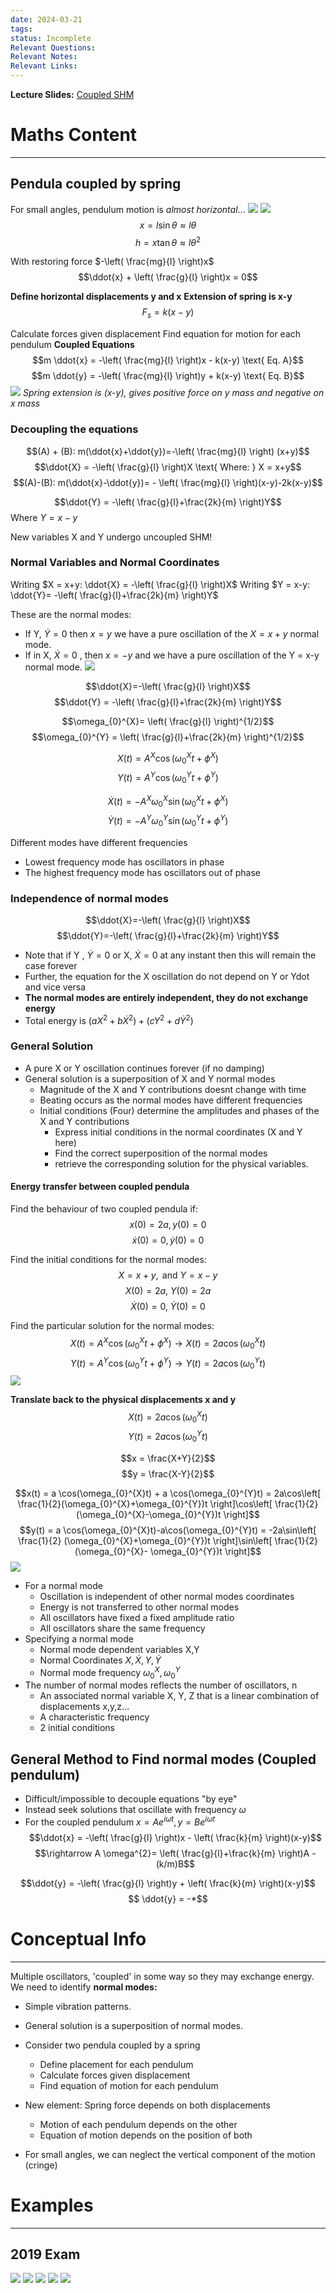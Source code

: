 ```yaml
---
date: 2024-03-21
tags: 
status: Incomplete
Relevant Questions: 
Relevant Notes: 
Relevant Links:
---
```

**Lecture Slides:**
[Coupled SHM](Attachments/PHYS2010%20Week%204%20Coupled%20SHM.pdf)

# Maths Content
---

## Pendula coupled by spring
For small angles, pendulum motion is *almost horizontal*...
![](Attachments/Pasted%20image%2020240709203846.png)
![](Attachments/Pasted%20image%2020240709204211.png)
$$x = l\sin \theta \approx l \theta$$
$$h = x\tan \theta \approx l \theta^2$$

With restoring force $-\left( \frac{mg}{l} \right)x$
$$\ddot{x} + \left( \frac{g}{l} \right)x = 0$$


**Define horizontal displacements y and x**
**Extension of spring is x-y**
$$F_{s} = k(x-y)$$


Calculate forces given displacement
Find equation for motion for each pendulum **Coupled Equations**
$$m \ddot{x} = -\left( \frac{mg}{l} \right)x - k(x-y) \text{ Eq. A}$$
$$m \ddot{y} = -\left( \frac{mg}{l} \right)y + k(x-y) \text{ Eq. B}$$
![](Attachments/Pasted%20image%2020240709205713.png)
*Spring extension is (x-y), gives positive force on y mass and negative on x mass*

### Decoupling the equations
$$(A) + (B): m(\ddot{x}+\ddot{y})=-\left( \frac{mg}{l} \right) (x+y)$$
$$\ddot{X} = -\left( \frac{g}{l} \right)X \text{ Where: } X = x+y$$
$$(A)-(B): m(\ddot{x}-\ddot{y})= - \left( \frac{mg}{l} \right)(x-y)-2k(x-y)$$

$$\ddot{Y} = -\left( \frac{g}{l}+\frac{2k}{m} \right)Y$$
$\text{ Where } Y = x-y$

New variables X and Y undergo uncoupled SHM!

### Normal Variables and Normal Coordinates
Writing $X = x+y: \ddot{X} = -\left( \frac{g}{l} \right)X$
Writing $Y = x-y: \ddot{Y}= -\left( \frac{g}{l}+\frac{2k}{m} \right)Y$

These are the normal modes:
- If Y, $\dot{Y}=0$ then $x=y$ we have a pure oscillation of the $X = x+y$ normal mode.
- If in X, $\dot{X}=0$ , then $x = -y$ and we have a pure oscillation of the Y = x-y normal mode.
![](Attachments/Pasted%20image%2020240709213504.png)

$$\ddot{X}=-\left( \frac{g}{l} \right)X$$
$$\ddot{Y} = -\left( \frac{g}{l}+\frac{2k}{m} \right)Y$$

$$\omega_{0}^{X}= \left( \frac{g}{l} \right)^{1/2}$$
$$\omega_{0}^{Y} = \left( \frac{g}{l}+\frac{2k}{m} \right)^{1/2}$$

$$X(t) = A^{X}\cos(\omega_{0}^{X}t + \phi^{X})$$
$$Y(t) = A^{Y}\cos(\omega_{0}^{Y}t+\phi^{Y})$$

$$\dot{X}(t) = -A^{X}\omega_{0}^{X} \sin(\omega_{0}^{X}t+\phi^{X})$$
$$\dot{Y}(t) = -A^{Y}\omega^{Y}_{0} \sin(\omega_{0}^{Y}t+\phi^{Y})$$

Different modes have different frequencies
- Lowest frequency mode has oscillators in phase
- The highest frequency mode has oscillators out of phase

### Independence of normal modes
$$\ddot{X}=-\left( \frac{g}{l} \right)X$$
$$\ddot{Y}=-\left( \frac{g}{l}+\frac{2k}{m} \right)Y$$
- Note that if Y , $\dot{Y}=0$ or X, $\dot{X}=0$ at any instant then this will remain the case forever
- Further, the equation for the X oscillation do not depend on Y or Ydot and vice versa
- **The normal modes are entirely independent, they do not exchange energy**
- Total energy is $(aX^2+b\dot{X}^{2})+(cY^{2}+d \dot{Y} ^{2})$


### General Solution
- A pure X or Y oscillation continues forever (if no damping)
- General solution is a superposition of X and Y normal modes
	- Magnitude of the X and Y contributions doesnt change with time
	- Beating occurs as the normal modes have different frequencies
	- Initial conditions (Four) determine the amplitudes and phases of the X and Y contributions
		- Express initial conditions in the normal coordinates (X and Y here)
		- Find the correct superposition of the normal modes
		- retrieve the corresponding solution for the physical variables.

#### Energy transfer between coupled pendula
Find the behaviour of two coupled pendula if:
$$x(0) = 2a, y(0) = 0$$
$$\dot{x}(0) = 0, \dot{y}(0) = 0$$

Find the initial conditions for the normal modes:
$$X = x+y, \text{ and } Y=x-y$$
$$X(0)=2a \text{, } Y(0)=2a$$
$$\dot{X}(0)=0 \text{, }\dot{Y}(0)=0$$

Find the particular solution for the normal modes:
$$X(t) = A^{X}\cos(\omega_{0}^{X}t+\phi^{X}) \rightarrow X(t) = 2a \cos(\omega_{0}^{X}t)$$
$$Y(t) = A^{Y}\cos(\omega_{0}^{Y}t+\phi^{Y}) \rightarrow Y(t) = 2a \cos(\omega_{0}^{Y}t)$$
![](Attachments/Pasted%20image%2020240709231113.png)

**Translate back to the physical displacements x and y**
$$X(t) = 2a \cos(\omega_{0}^{X}t)$$
$$Y(t) = 2a \cos (\omega_{0}^{Y}t)$$

$$x = \frac{X+Y}{2}$$
$$y = \frac{X-Y}{2}$$

$$x(t) = a \cos(\omega_{0}^{X}t) + a \cos(\omega_{0}^{Y}t) = 2a\cos\left[ \frac{1}{2}(\omega_{0}^{X}+\omega_{0}^{Y})t \right]\cos\left[ \frac{1}{2}(\omega_{0}^{X}-\omega_{0}^{Y})t \right]$$
$$y(t) = a \cos(\omega_{0}^{X}t)-a\cos(\omega_{0}^{Y}t) = -2a\sin\left[ \frac{1}{2} (\omega_{0}^{X}+\omega_{0}^{Y})t \right]\sin\left[ \frac{1}{2}(\omega_{0}^{X}- \omega_{0}^{Y})t \right]$$
![](Attachments/Pasted%20image%2020240709232302.png)

- For a normal mode
	- Oscillation is independent of other normal modes coordinates
	- Energy is not transferred to other normal modes
	- All oscillators have fixed a fixed amplitude ratio
	- All oscillators share the same frequency
- Specifying a normal mode
	- Normal mode dependent variables X,Y
	- Normal Coordinates $X, \dot{X}, Y, \dot{Y}$
	- Normal mode frequency $\omega_{0}^{X}, \omega_{0}^{Y}$
- The number of normal modes reflects the number of oscillators, n
	- An associated normal variable X, Y, Z that is a linear combination of displacements x,y,z...
	- A characteristic frequency
	- 2 initial conditions

## General Method to Find normal modes (Coupled pendulum)
- Difficult/impossible to decouple equations "by eye"
- Instead seek solutions that oscillate with frequency $\omega$
- For the coupled pendulum $x = Ae^{i \omega t}, y=Be^{i \omega t}$
$$\ddot{x} = -\left( \frac{g}{l} \right)x - \left( \frac{k}{m} \right)(x-y)$$
$$\rightarrow A \omega^{2}= \left( \frac{g}{l}+\frac{k}{m} \right)A - (k/m)B$$

$$\ddot{y} = -\left( \frac{g}{l} \right)y + \left( \frac{k}{m} \right)(x-y)$$
$$ \ddot{y} = -*$$


# Conceptual Info
---

Multiple oscillators, 'coupled' in some way so they may exchange energy.
We need to identify **normal modes:**
- Simple vibration patterns.
- General solution is a superposition of normal modes.

- Consider two pendula coupled by a spring
	- Define placement for each pendulum
	- Calculate forces given displacement
	- Find equation of motion for each pendulum
- New element: Spring force depends on both displacements
	- Motion of each pendulum depends on the other
	- Equation of motion depends on the position of both
- For small angles, we can neglect the vertical component of the motion (cringe)



# Examples
---
## 2019 Exam
![](Attachments/Pasted%20image%2020240325212708.png)
![](Attachments/Pasted%20image%2020240325212728.png)
![](Attachments/Pasted%20image%2020240325212745.png)
![](Attachments/Pasted%20image%2020240325212826.png)
![](Attachments/Pasted%20image%2020240325212837.png)